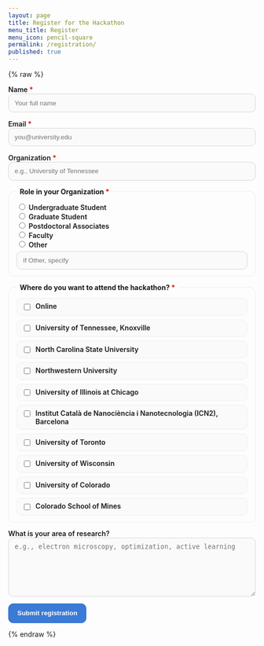 ```yaml
---
layout: page
title: Register for the Hackathon
menu_title: Register
menu_icon: pencil-square
permalink: /registration/
published: true
---
```


<style>
/* keep everything inside the card */
.reg-card, .reg-card * { box-sizing: border-box; }

.reg-card{
  max-width: 820px; margin: 1.2rem auto; padding: 1.2rem 1.4rem;
  background:#fff; border:1px solid #e6e6e6; border-radius:14px;
  box-shadow: 0 6px 18px rgba(0,0,0,.05);
  overflow:hidden;
}

.reg-form p, .reg-form fieldset{ margin: .9rem 0; }
.reg-form label{ font-weight:600; display:block; }
.reg-form input[type="text"],
.reg-form input[type="email"],
.reg-form textarea,
.reg-form select{
  width:100%; padding:.65rem .75rem; border:1px solid #d6d6d6; border-radius:10px;
  outline:none; background:#fafafa; transition: box-shadow .15s, border-color .15s, background .15s;
}
.reg-form textarea{ resize: vertical; min-height: 120px; }
.reg-form input:focus, .reg-form textarea:focus, .reg-form select:focus{
  border-color:#3a7bd5; background:#fff; box-shadow: 0 0 0 3px rgba(58,123,213,.15);
}

.reg-form fieldset{
  border:1px solid #eee; border-radius:12px; padding: .8rem 1rem;
}
.reg-form legend{ font-weight:700; padding:0 .4rem; }
.required{ color:#d00; }

/* prettier, even checklist: responsive grid */
.checkgrid{
  display:grid;
  grid-template-columns: repeat(auto-fit, minmax(280px, 1fr));
  gap:.5rem 1rem;
}
.checkgrid label{
  display:flex; align-items:flex-start; gap:.5rem;
  padding:.45rem .6rem; border:1px solid #eee; border-radius:10px; background:#fafafa;
}
.checkgrid input{ margin-top:.2rem; }

/* button */
.btn-primary{
  display:inline-block; padding:.7rem 1.1rem; border-radius:10px;
  border:1px solid #2e6bd6; background:#3a7bd5; color:#fff; font-weight:700;
  text-decoration:none; cursor:pointer; transition: transform .03s ease, box-shadow .15s;
}
.btn-primary:hover{ box-shadow: 0 8px 18px rgba(58,123,213,.25); }
.btn-primary:active{ transform: translateY(1px); }
.hint{ font-size:.9rem; color:#666; margin-top:.3rem; }
</style>

{% raw %}
<iframe name="gform_target" id="gform_target" style="display:none;"></iframe>

<form class="reg-form"
      action="https://docs.google.com/forms/d/e/1FAIpQLScDGl0L5HVDjOKBpGQMLPIFekOiFywDBH_Kut02T9I-DwqpbQ/formResponse"
      method="POST"
      target="gform_target"
      id="onsite-registration-form">

  <!-- ↓↓↓ keep ALL your existing fields exactly as you have them ↓↓↓ -->

  <p>
    <label>Name <span class="required">*</span><br>
      <input type="text" name="entry.2092238618" required placeholder="Your full name">
    </label>
  </p>

  <p>
    <label>Email <span class="required">*</span><br>
      <input type="email" name="entry.1556369182" required placeholder="you@university.edu">
    </label>
  </p>

  <p>
    <label>Organization <span class="required">*</span><br>
      <input type="text" name="entry.479301265" required placeholder="e.g., University of Tennessee">
    </label>
  </p>

  <fieldset>
    <legend>Role in your Organization <span class="required">*</span></legend>
    <label><input type="radio" name="entry.2064945275" value="Undergraduate Student" required> Undergraduate Student</label>
    <label><input type="radio" name="entry.2064945275" value="Graduate Student"> Graduate Student</label>
    <label><input type="radio" name="entry.2064945275" value="Postdoctoral Associates"> Postdoctoral Associates</label>
    <label><input type="radio" name="entry.2064945275" value="Faculty"> Faculty</label>
    <label><input type="radio" name="entry.2064945275" value="Other"> Other</label>
    <div class="hint"><input type="text" name="entry.2064945275.other_option_response" placeholder="If Other, specify"></div>
  </fieldset>

  <fieldset>
    <legend>Where do you want to attend the hackathon? <span class="required">*</span></legend>
    <div class="checkgrid">
      <label><input type="checkbox" name="entry.1753222212" value="Online"> Online</label>
      <label><input type="checkbox" name="entry.1753222212" value="University of Tennessee, Knoxville"> University of Tennessee, Knoxville</label>
      <label><input type="checkbox" name="entry.1753222212" value="North Carolina State University"> North Carolina State University</label>
      <label><input type="checkbox" name="entry.1753222212" value="Northwestern University"> Northwestern University</label>
      <label><input type="checkbox" name="entry.1753222212" value="University of Illinois at Chicago"> University of Illinois at Chicago</label>
      <label><input type="checkbox" name="entry.1753222212" value="Institut Català de Nanociència i Nanotecnologia (ICN2), Barcelona"> Institut Català de Nanociència i Nanotecnologia (ICN2), Barcelona</label>
      <label><input type="checkbox" name="entry.1753222212" value="University of Toronto"> University of Toronto</label>
      <label><input type="checkbox" name="entry.1753222212" value="University of Wisconsin"> University of Wisconsin</label>
      <label><input type="checkbox" name="entry.1753222212" value="University of Colorado"> University of Colorado</label>
      <label><input type="checkbox" name="entry.1753222212" value="Colorado School of Mines"> Colorado School of Mines</label>
    </div>
  </fieldset>

  <p>
    <label>What is your area of research?<br>
      <textarea name="entry.2109138769" rows="4" placeholder="e.g., electron microscopy, optimization, active learning"></textarea>
    </label>
  </p>

  <p><button class="btn-primary" type="submit" id="reg-submit">Submit registration</button></p>
</form>

<!-- success alert -->
<div id="reg-success" style="display:none; margin-top:.8rem; padding:.75rem 1rem; border:1px solid #c8e6c9; background:#e8f5e9; border-radius:10px; color:#256029;">
  ✅ Thanks! Your registration was received.
</div>

<script>
(function() {
  const form   = document.getElementById('onsite-registration-form');
  const btn    = document.getElementById('reg-submit');
  const ok     = document.getElementById('reg-success');
  const iframe = document.getElementById('gform_target');

  iframe.addEventListener('load', function () {
    if (!form.dataset.submitted) return;
    btn.disabled = false;
    btn.textContent = 'Submit registration';
    form.reset();
    ok.style.display = 'block';
    form.dataset.submitted = '';
  });

  form.addEventListener('submit', function () {
    ok.style.display = 'none';
    btn.disabled = true;
    btn.textContent = 'Submitting...';
    form.dataset.submitted = '1';
  });
})();
</script>
{% endraw %}
